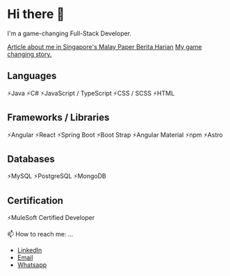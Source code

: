 # Hi there 👋

I'm a game-changing Full-Stack Developer.

[Article about me in Singapore's Malay Paper Berita Harian](https://www.bharian.com.my/berita/nasional/2020/05/525628/ibu-bapa-dan-anak-berjaya-berjaya-berjaya)
[My game changing story.](https://singapore.generation.org/stories/gazali-full-stack-developer/)

## Languages

⚡Java
⚡C#
⚡JavaScript / TypeScript
⚡CSS / SCSS
⚡HTML

## Frameworks / Libraries

⚡Angular
⚡React
⚡Spring Boot
⚡Boot Strap
⚡Angular Material
⚡npm
⚡Astro

## Databases

⚡MySQL
⚡PostgreSQL
⚡MongoDB

## Certification

⚡MuleSoft Certified Developer

📫 How to reach me: ...

- [LinkedIn](https://www.linkedin.com/in/gazaliahmad/)
- [Email](mailto:gazali@journeymanjourneys.com)
- [Whatsapp](https://wa.me/6588085871)

<!--
🌱 _Something new is coming_

**GazaliAhmad/GazaliAhmad** is a ✨ _special_ ✨ repository because its `README.md` (this file) appears on your GitHub profile.

Here are some ideas to get you started:

- 🔭 I’m currently working on ...
- 🌱 I’m currently learning ...
- 👯 I’m looking to collaborate on ...
- 🤔 I’m looking for help with ...
- 💬 Ask me about ...
- 📫 How to reach me: ...
- 😄 Pronouns: ...
- ⚡ Fun fact: ...
-->
